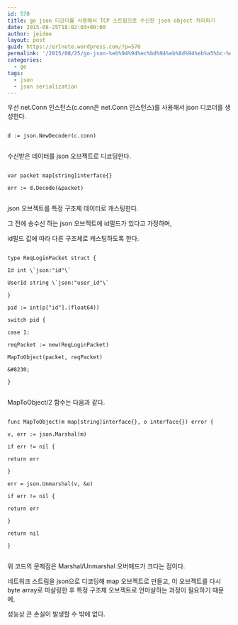 ```yaml
---
id: 570
title: go json 디코더를 사용해서 TCP 스트림으로 수신한 json object 처리하기
date: 2015-08-25T18:02:03+00:00
author: jeidee
layout: post
guid: https://erlnote.wordpress.com/?p=570
permalink: '/2015/08/25/go-json-%eb%94%94%ec%bd%94%eb%8d%94%eb%a5%bc-%ec%82%ac%ec%9a%a9%ed%95%b4%ec%84%9c-tcp-%ec%8a%a4%ed%8a%b8%eb%a6%bc%ec%9c%bc%eb%a1%9c-%ec%88%98%ec%8b%a0%ed%95%9c-json-object-%ec%b2%98%eb%a6%ac%ed%95%98/'
categories:
  - go
tags:
  - json
  - json serialization
---
```

우선 net.Conn 인스턴스(c.conn은 net.Conn 인스턴스)를 사용해서 json 디코더를 생성한다.

```
  
d := json.NewDecoder(c.conn)
  
```

수신받은 데이터를 json 오브젝트로 디코딩한다.

```
  
var packet map[string]interface{}
  
err := d.Decode(&packet)
  
```

json 오브젝트를 특정 구조체 데이터로 캐스팅한다.
  
그 전에 송수신 하는 json 오브젝트에 id필드가 있다고 가정하며,
  
id필드 값에 따라 다른 구조체로 캐스팅하도록 한다.

```
  
type ReqLoginPacket struct {
    
Id int \`json:"id"\`
    
UserId string \`json:"user_id"\`
  
}

pid := int(p["id"].(float64))

switch pid {
    
case 1:
      
reqPacket := new(ReqLoginPacket)
      
MapToObject(packet, reqPacket)
    
&#8230;
  
}
  
```

MapToObject/2 함수는 다음과 같다.

```
  
func MapToObject(m map[string]interface{}, o interface{}) error {
    
v, err := json.Marshal(m)
    
if err != nil {
      
return err
    
}

err = json.Unmarshal(v, &o)
    
if err != nil {
      
return err
    
}

return nil
  
}
  
```

위 코드의 문제점은 Marshal/Unmarshal 오버헤드가 크다는 점이다.
  
네트워크 스트림을 json으로 디코딩해 map 오브젝트로 만들고, 이 오브젝트를 다시 byte array로 마샬링한 후 특정 구조체 오브젝트로 언마샬하는 과정이 필요하기 때문에,
  
성능상 큰 손실이 발생할 수 밖에 없다.